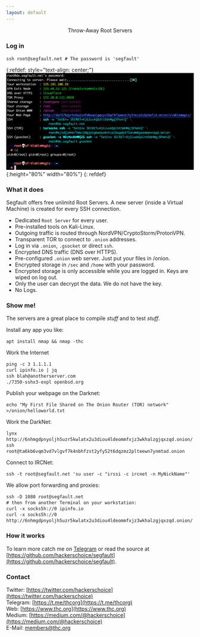 ```yaml
---
layout: default
---
```


<div style="text-align:center">Throw-Away Root Servers</div>

<div style="width:80%; margin:auto">
</div>

### Log in

```shell
ssh root@segfault.net # The password is 'segfault'
```

{:refdef: style="text-align: center;"}
![login screen](sf-login.png){:height="80%" width="80%"}
{: refdef}

### What it does

Segfault offers free unlimitd Root Servers. A new server (inside a Virtual Machine) is created for every SSH connection. 

* Dedicated ```Root Server``` for every user.
* Pre-installed tools on Kali-Linux.
* Outgoing traffic is routed through NordVPN/CryptoStorm/ProtonVPN.
* Transparent TOR to connect to ```.onion``` addresses.
* Log in via ```.onion```, ```.gsocket``` or direct ```ssh```.
* Encrypted DNS traffic (DNS over HTTPS).
* Pre-configured ```.onion``` web server. Just put your files in /onion.
* Encrypted storage in ```/sec``` and ```/home``` with your password. 
* Encrypted storage is only accessible while you are logged in. Keys are wiped on log out.
* Only the user can decrypt the data. We do not have the key.
* No Logs.

### Show me!

The servers are a great place to compile *stuff* and to test *stuff*.

Install any app you like:
```shell
apt install nmap && nmap -thc
```

Work the Internet
```shell
ping -c 3 1.1.1.1
curl ipinfo.io | jq
ssh blah@anotherserver.com
./7350-sshx3-expl openbsd.org
```

Publish your webpage on the Darknet:
```shell
echo "My First File Shared on The Onion Router (TOR) network" >/onion/helloworld.txt
```

Work the DarkNet:
```shell
lynx http://6nhmgdpnyoljh5uzr5kwlatx2u3diou4ldeommfxjz3wkhalzgjqxzqd.onion/
ssh root@ta6kb6vqm3vd7vlgvf7k4nbhfzst2yfy52t6dqzmz2plteewn7ynmtad.onion
```

Connect to IRCNet:
```shell
ssh -t root@segfault.net 'su user -c "irssi -c ircnet -n MyNickName"'
```

We allow port forwarding and proxies:
```shell
ssh -D 1080 root@segfault.net
# then from another Terminal on your workstation:
curl -x socks5h://0 ipinfo.io
curl -x socks5h://0 http://6nhmgdpnyoljh5uzr5kwlatx2u3diou4ldeommfxjz3wkhalzgjqxzqd.onion/ 
```

### How it works

To learn more catch me on [Telegram](https://t.me/thcorg) or read the source at [https://github.com/hackerschoice/segfault](https://github.com/hackerschoice/segfault).

### Contact

Twitter: [https://twitter.com/hackerschoice](https://twitter.com/hackerschoice)  
Telegram: [https://t.me/thcorg](https://t.me/thcorg)  
Web: [https://www.thc.org](https://www.thc.org)  
Medium: [https://medium.com/@hackerschoice](https://medium.com/@hackerschoice)  
E-Mail: members@thc.org  
